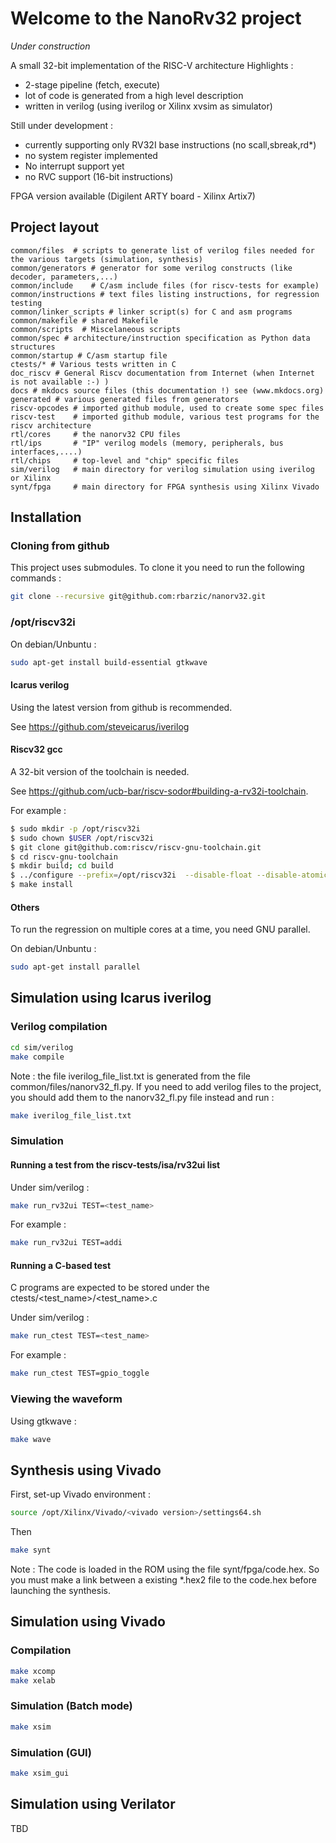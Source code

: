 # Welcome to the NanoRv32  project

_Under construction_

A small 32-bit implementation of the RISC-V architecture
Highlights :

- 2-stage pipeline (fetch, execute)
- lot of code is generated from a high level description
- written in verilog (using iverilog or Xilinx xvsim as simulator)

Still under development :
  - currently supporting only RV32I base instructions (no scall,sbreak,rd*)
  - no system register implemented
  - No interrupt support yet
  - no RVC support (16-bit instructions)

FPGA version available (Digilent ARTY board - Xilinx Artix7)



## Project layout


    common/files  # scripts to generate list of verilog files needed for the various targets (simulation, synthesis)
    common/generators # generator for some verilog constructs (like decoder, parameters,...)
    common/include    # C/asm include files (for riscv-tests for example)
    common/instructions # text files listing instructions, for regression testing
    common/linker_scripts # linker script(s) for C and asm programs
    common/makefile # shared Makefile
    common/scripts  # Miscelaneous scripts
    common/spec # architecture/instruction specification as Python data structures
    common/startup # C/asm startup file
    ctests/* # Various tests written in C
    doc_riscv # General Riscv documentation from Internet (when Internet is not available :-) )
    docs # mkdocs source files (this documentation !) see (www.mkdocs.org)
    generated # various generated files from generators
    riscv-opcodes # imported github module, used to create some spec files
    riscv-test    # imported github module, various test programs for the riscv architecture
    rtl/cores     # the nanorv32 CPU files
    rtl/ips       # "IP" verilog models (memory, peripherals, bus interfaces,....)
    rtl/chips     # top-level and "chip" specific files
    sim/verilog   # main directory for verilog simulation using iverilog or Xilinx
    synt/fpga     # main directory for FPGA synthesis using Xilinx Vivado




## Installation

### Cloning from github

This project uses submodules. To clone it you need to run the following commands :

```bash
git clone --recursive git@github.com:rbarzic/nanorv32.git
```

### /opt/riscv32i

On debian/Unbuntu :

```bash
sudo apt-get install build-essential gtkwave
```



#### Icarus verilog

Using  the latest version from github is recommended.

See https://github.com/steveicarus/iverilog

#### Riscv32 gcc

A 32-bit version of the toolchain is needed.

See https://github.com/ucb-bar/riscv-sodor#building-a-rv32i-toolchain.

For example :

```bash
$ sudo mkdir -p /opt/riscv32i
$ sudo chown $USER /opt/riscv32i
$ git clone git@github.com:riscv/riscv-gnu-toolchain.git
$ cd riscv-gnu-toolchain
$ mkdir build; cd build
$ ../configure --prefix=/opt/riscv32i  --disable-float --disable-atomic --with-xlen=32 --with-arch=I
$ make install
```



#### Others

To run the regression on multiple cores at a time, you need GNU parallel.

On debian/Unbuntu :

```bash
sudo apt-get install parallel
```


## Simulation  using Icarus iverilog

### Verilog compilation
```bash
cd sim/verilog
make compile
```

Note : the file iverilog_file_list.txt is generated from the file common/files/nanorv32_fl.py.
If you need to add verilog files to the project, you should add them to the nanorv32_fl.py file instead and run :

```bash
make iverilog_file_list.txt
```

### Simulation

#### Running a test from the riscv-tests/isa/rv32ui list

Under sim/verilog :

```bash
make run_rv32ui TEST=<test_name>

```

For example :

```bash
make run_rv32ui TEST=addi
```


#### Running a C-based test

C programs are expected to be stored under the ctests/<test_name>/<test_name>.c

Under sim/verilog :

```bash
make run_ctest TEST=<test_name>

```

For example :

```bash
make run_ctest TEST=gpio_toggle
```

### Viewing the waveform


Using gtkwave :

```bash
make wave
```


## Synthesis using Vivado

First, set-up Vivado environment :
```bash
source /opt/Xilinx/Vivado/<vivado version>/settings64.sh
```

Then

```bash
make synt
```

Note : The code is loaded in the ROM using the file
synt/fpga/code.hex. So you must make a link between a existing *.hex2 file to
the code.hex before launching the synthesis.





## Simulation  using Vivado


### Compilation

```bash
make xcomp
make xelab
```
### Simulation (Batch mode)

```bash
make xsim
```

### Simulation (GUI)

```bash
make xsim_gui
```





## Simulation  using Verilator

TBD

